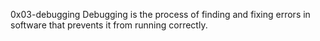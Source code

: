 0x03-debugging
Debugging is the process of finding and fixing errors in software that prevents it from running correctly. 
